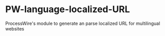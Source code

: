 PW-language-localized-URL
=========================

ProcessWire's module to generate an parse localized URL for multilingual websites